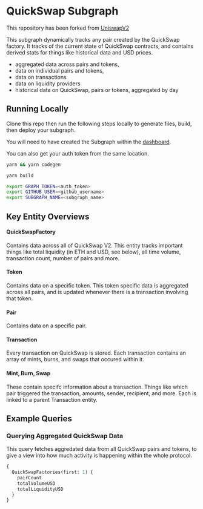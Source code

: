 # QuickSwap Subgraph

This repository has been forked from [UniswapV2]()

This subgraph dynamically tracks any pair created by the QuickSwap factory. It tracks of the current state of QuickSwap contracts, and contains derived stats for things like historical data and USD prices.

- aggregated data across pairs and tokens,
- data on individual pairs and tokens,
- data on transactions
- data on liquidity providers
- historical data on QuickSwap, pairs or tokens, aggregated by day

## Running Locally

Clone this repo then run the following steps locally to generate files, build, then deploy your subgraph.

You will need to have created the Subgraph within the [dashboard](https://thegraph.com/explorer/dashboard).

You can also get your auth token from the same location.

``` bash
yarn && yarn codegen

yarn build

export GRAPH_TOKEN=<auth_token>
export GITHUB_USER=<github_username>
export SUBGRAPH_NAME=<subgraph_name>
```

## Key Entity Overviews

#### QuickSwapFactory

Contains data across all of QuickSwap V2. This entity tracks important things like total liquidity (in ETH and USD, see below), all time volume, transaction count, number of pairs and more.

#### Token

Contains data on a specific token. This token specific data is aggregated across all pairs, and is updated whenever there is a transaction involving that token.

#### Pair

Contains data on a specific pair.

#### Transaction

Every transaction on QuickSwap is stored. Each transaction contains an array of mints, burns, and swaps that occured within it.

#### Mint, Burn, Swap

These contain specifc information about a transaction. Things like which pair triggered the transaction, amounts, sender, recipient, and more. Each is linked to a parent Transaction entity.

## Example Queries

### Querying Aggregated QuickSwap Data

This query fetches aggredated data from all QuickSwap pairs and tokens, to give a view into how much activity is happening within the whole protocol.

```graphql
{
  QuickSwapFactories(first: 1) {
    pairCount
    totalVolumeUSD
    totalLiquidityUSD
  }
}
```
